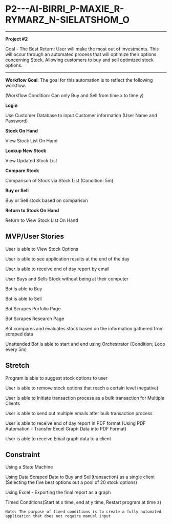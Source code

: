 # P2---AI-BIRRI_P-MAXIE_R-RYMARZ_N-SIELATSHOM_O
------------------------------------------------

**Project #2**

Goal - The Best Return: User will make the most out of investments. 
This will occur through an automated process that will optimize their options concerning Stock.
Allowing customers to buy and sell optimized stock options.

----

**Workflow Goal**: The goal for this automation is to reflect the following workflow.

(Workflow Condition: Can only Buy and Sell from time x to time y)

**Login**

Use Customer Database to input Customer information (User Name and Password)

**Stock On Hand**

View Stock List On Hand

**Lookup New Stock**

View Updated Stock List

**Compare Stock**

Comparison of Stock via Stock List (Condition: 5m)

**Buy or Sell**

Buy or Sell stock based on comparison

**Return to Stock On Hand**

Return to View Stock List On Hand

**MVP/User Stories**
--------------
User is able to View Stock Options

User is able to see application results at the end of the day

User is able to receive end of day report by email

User Buys and Sells Stock without being at their computer

Bot is able to Buy

Bot is able to Sell

Bot Scrapes Porfolio Page 

Bot Scrapes Research Page

Bot compares and evaluates stock based on the information gathered from scraped data

Unattended Bot is able to start and end using Orchestrator (Condition; Loop every 5m)

**Stretch**
--------------
Program is able to suggest stock options to user

User is able to remove stock options that reach a certain level (negative)

User is able to Initiate transaction process as a bulk transaction for Multiple Clients

User is able to send out multiple emails after bulk transaction process

User is able to receive end of day report in PDF format (Using PDF Automation - Transfer Excel Graph Data into PDF Format)

User is able to receive Email graph data to a client 

**Constraint**
--------------
Using a State Machine

Using Data Scraped Data to Buy and Sell(transaction) as a single client (Selecting the five best options out a pool of 20 stock options)

Using Excel - Exporting the final report as a graph

Timed Conditions(Start at x time, end at y time, Restart program at time z)

	Note: The purpose of timed conditions is to create a fully automated application that does not require manual input
